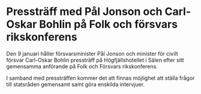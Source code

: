 # Pressträff med Pål Jonson och Carl-Oskar Bohlin på Folk och försvars rikskonferens

Den 9 januari håller försvarsminister Pål Jonson och minister för civilt försvar Carl-Oskar Bohlin pressträff på Högfjällshotellet i Sälen efter sitt gemensamma anförande på Folk och Försvars rikskonferens.

I samband med pressträffen kommer det att finnas möjlighet att ställa frågor till statsråden gemensamt samt göra enskilda intervjuer.
